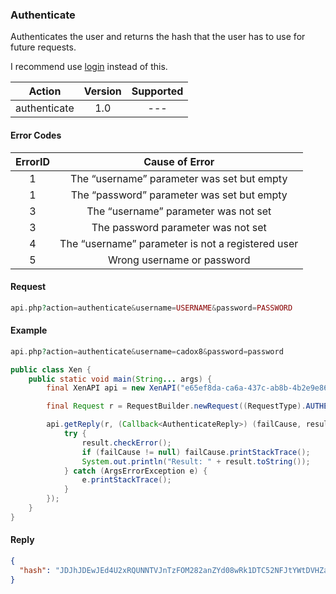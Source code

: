 ### Authenticate
Authenticates the user and returns the hash that the user has to use for future requests.

I recommend use [login](/login.md) instead of this.

| Action | Version | Supported |
| :-: | :-: | :-: |
| authenticate | 1.0 | --- |

#### Error Codes

| ErrorID | Cause of Error |
| :-: | :-: |
| 1 | The “username” parameter was set but empty |
| 1 | The “password” parameter was set but empty |
| 3 | The “username” parameter was not set |
| 3 | The password parameter was not set |
| 4 | The “username” parameter is not a registered user |
| 5 | Wrong username or password |

#### Request
```php
api.php?action=authenticate&username=USERNAME&password=PASSWORD
```
#### Example
```php
api.php?action=authenticate&username=cadox8&password=password
```
```java
public class Xen {
    public static void main(String... args) {
        final XenAPI api = new XenAPI("e65ef8da-ca6a-437c-ab8b-4b2e9e86cd10", "http://localhost/forum");

        final Request r = RequestBuilder.newRequest((RequestType).AUTHENTICATE).addParam(RequestParam.AUTH_USER, "cadox8").addParam(RequestParam.AUTH_PASS, "password").createRequest();

        api.getReply(r, (Callback<AuthenticateReply>) (failCause, result) -> {
            try {
                result.checkError();
                if (failCause != null) failCause.printStackTrace();
                System.out.println("Result: " + result.toString());
            } catch (ArgsErrorException e) {
                e.printStackTrace();
            }
        });
    }
}
```

#### Reply
```json
{
  "hash": "JDJhJDEwJEd4U2xRQUNNTVJnTzFOM282anZYd08wRk1DTC52NFJtYWtDVHZaNHo1SUZvR0hzUVpLTkU2"
}
```
